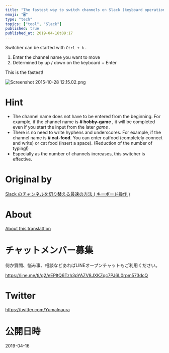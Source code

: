 ```yaml
---
title: "The fastest way to switch channels on Slack (keyboard operation)"
emoji: "🖥"
type: "tech"
topics: ["tool", "Slack"]
published: true
published_at: 2019-04-16t09:17
---
```


Switcher can be started with `Ctrl + k` .

1. Enter the channel name you want to move 
2. Determined by up / down on the keyboard + Enter 

This is the fastest!

![Screenshot 2015-10-28 12.15.02.png](https://qiita-image-store.s3.amazonaws.com/0/90607/05625235-262a-1b03-c104-f39448a28dfe.png)

# Hint 

- The channel name does not have to be entered from the beginning. For example, if the channel name is **# hobby-game** , it will be completed even if you start the input from the later _game_ . 
- There is no need to write hyphens and underscores. For example, if the channel name is **# cat-food**. You can enter catfood (completely connect and write) or cat food (insert a space). (Reduction of the number of typing!) 
- Especially as the number of channels increases, this switcher is effective. 


# Original by
[Slack のチャンネルを切り替える最速の方法 ( キーボード操作 )](https://qiita.com/Yinaura/items/726bc653adf05073f5dc)

# About

[About this translattion](https://qiita.com/YumaInaura/items/7f6fd1e9310a6816469a)








<!-- Update From Qiita API -->

# チャットメンバー募集


何か質問、悩み事、相談などあればLINEオープンチャットもご利用ください。

https://line.me/ti/g2/eEPltQ6Tzh3pYAZV8JXKZqc7PJ6L0rpm573dcQ





# Twitter


https://twitter.com/YumaInaura


<!-- Update From Qiita API -->



# 公開日時

2019-04-16
